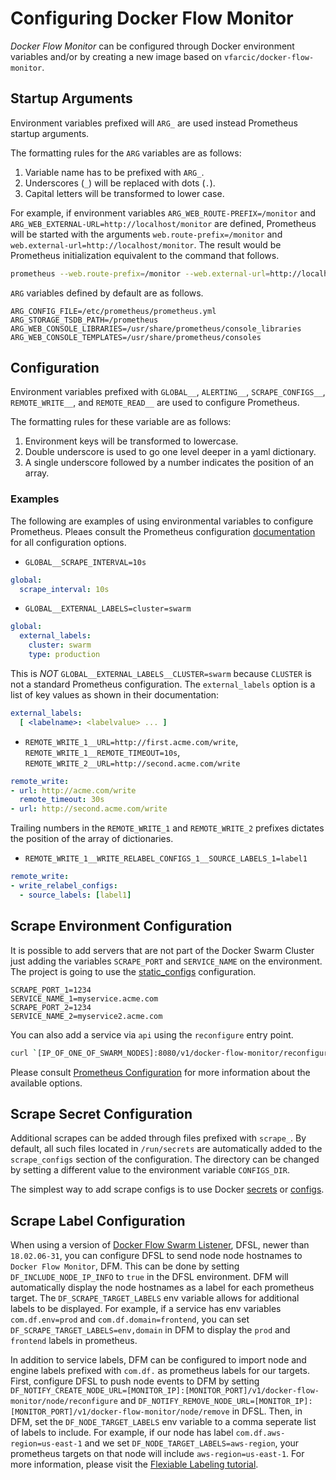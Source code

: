 # Configuring Docker Flow Monitor

*Docker Flow Monitor* can be configured through Docker environment variables and/or by creating a new image based on `vfarcic/docker-flow-monitor`.

## Startup Arguments

Environment variables prefixed will `ARG_` are used instead Prometheus startup arguments.

The formatting rules for the `ARG` variables are as follows:

1. Variable name has to be prefixed with `ARG_`.
2. Underscores (`_`) will be replaced with dots (`.`).
3. Capital letters will be transformed to lower case.

For example, if environment variables `ARG_WEB_ROUTE-PREFIX=/monitor` and `ARG_WEB_EXTERNAL-URL=http://localhost/monitor` are defined, Prometheus will be started with the arguments `web.route-prefix=/monitor` and `web.external-url=http://localhost/monitor`. The result would be Prometheus initialization equivalent to the command that follows.

```bash
prometheus --web.route-prefix=/monitor --web.external-url=http://localhost/monitor
```

`ARG` variables defined by default are as follows.

```
ARG_CONFIG_FILE=/etc/prometheus/prometheus.yml
ARG_STORAGE_TSDB_PATH=/prometheus
ARG_WEB_CONSOLE_LIBRARIES=/usr/share/prometheus/console_libraries
ARG_WEB_CONSOLE_TEMPLATES=/usr/share/prometheus/consoles
```

## Configuration

Environment variables prefixed with `GLOBAL__`, `ALERTING__`, `SCRAPE_CONFIGS__`, `REMOTE_WRITE__`, and `REMOTE_READ__` are used to configure Prometheus.

The formatting rules for these variable are as follows:

1. Environment keys will be transformed to lowercase.
2. Double underscore is used to go one level deeper in a yaml dictionary.
3. A single underscore followed by a number indicates the position of an array.

### Examples

The following are examples of using environmental variables to configure Prometheus. Pleaes consult the Prometheus configuration [documentation](https://prometheus.io/docs/prometheus/latest/configuration/configuration) for all configuration options.

- `GLOBAL__SCRAPE_INTERVAL=10s`

```yaml
global:
  scrape_interval: 10s
```

- `GLOBAL__EXTERNAL_LABELS=cluster=swarm`

```yaml
global:
  external_labels:
    cluster: swarm
    type: production
```

This is *NOT* `GLOBAL__EXTERNAL_LABELS__CLUSTER=swarm` because `CLUSTER` is not a standard Prometheus configuration. The `external_labels` option is a list of key values as shown in their documentation:

```yaml
external_labels:
  [ <labelname>: <labelvalue> ... ]
```

- `REMOTE_WRITE_1__URL=http://first.acme.com/write`, `REMOTE_WRITE_1__REMOTE_TIMEOUT=10s`,
`REMOTE_WRITE_2__URL=http://second.acme.com/write`

```yaml
remote_write:
- url: http://acme.com/write
  remote_timeout: 30s
- url: http://second.acme.com/write
```

Trailing numbers in the `REMOTE_WRITE_1` and `REMOTE_WRITE_2` prefixes dictates the position of the array of dictionaries.

- `REMOTE_WRITE_1__WRITE_RELABEL_CONFIGS_1__SOURCE_LABELS_1=label1`

```yaml
remote_write:
- write_relabel_configs:
  - source_labels: [label1]
```

## Scrape Environment Configuration

It is possible to add servers that are not part of the Docker Swarm Cluster just adding the variables `SCRAPE_PORT` and `SERVICE_NAME` on the environment. The project is going to use the [static_configs](https://prometheus.io/docs/operating/configuration/#<static_config>) configuration.

```
SCRAPE_PORT_1=1234
SERVICE_NAME_1=myservice.acme.com
SCRAPE_PORT_2=1234
SERVICE_NAME_2=myservice2.acme.com
```

You can also add a service via `api` using the `reconfigure` entry point.

```bash
curl `[IP_OF_ONE_OF_SWARM_NODES]:8080/v1/docker-flow-monitor/reconfigure?scrapePort=[PORT]&serviceName=[IP_OR_DOMAIN]&scrapeType=static_configs
```

Please consult [Prometheus Configuration](https://prometheus.io/docs/operating/configuration/) for more information about the available options.

## Scrape Secret Configuration

Additional scrapes can be added through files prefixed with `scrape_`. By default, all such files located in `/run/secrets` are automatically added to the `scrape_configs` section of the configuration. The directory can be changed by setting a different value to the environment variable `CONFIGS_DIR`.

The simplest way to add scrape configs is to use Docker [secrets](https://docs.docker.com/engine/swarm/secrets/) or [configs](https://docs.docker.com/engine/swarm/configs/).


## Scrape Label Configuration

When using a version of [Docker Flow Swarm Listener](https://github.com/vfarcic/docker-flow-swarm-listener), DFSL, newer than `18.02.06-31`, you can configure DFSL to send node node hostnames to `Docker Flow Monitor`, DFM. This can be done by setting `DF_INCLUDE_NODE_IP_INFO` to `true` in the DFSL environment. DFM will automatically display the node hostnames as a label for each prometheus target. The `DF_SCRAPE_TARGET_LABELS` env variable allows for additional labels to be displayed. For example, if a service has env variables `com.df.env=prod` and `com.df.domain=frontend`, you can set `DF_SCRAPE_TARGET_LABELS=env,domain` in DFM to display the `prod` and `frontend` labels in prometheus.

In addition to service labels, DFM can be configured to import node and engine labels prefixed with `com.df.` as prometheus labels for our targets. First, configure DFSL to push node events to DFM by setting `DF_NOTIFY_CREATE_NODE_URL=[MONITOR_IP]:[MONITOR_PORT]/v1/docker-flow-monitor/node/reconfigure` and `DF_NOTIFY_REMOVE_NODE_URL=[MONITOR_IP]:[MONITOR_PORT]/v1/docker-flow-monitor/node/remove` in DFSL. Then, in DFM, set the `DF_NODE_TARGET_LABELS` env variable to a comma seperate list of labels to include. For example, if our node has label `com.df.aws-region=us-east-1` and we set `DF_NODE_TARGET_LABELS=aws-region`, your prometheus targets on that node will include `aws-region=us-east-1`. For more information, please visit the [Flexiable Labeling tutorial](tutorial-flexible-labeling.md).

